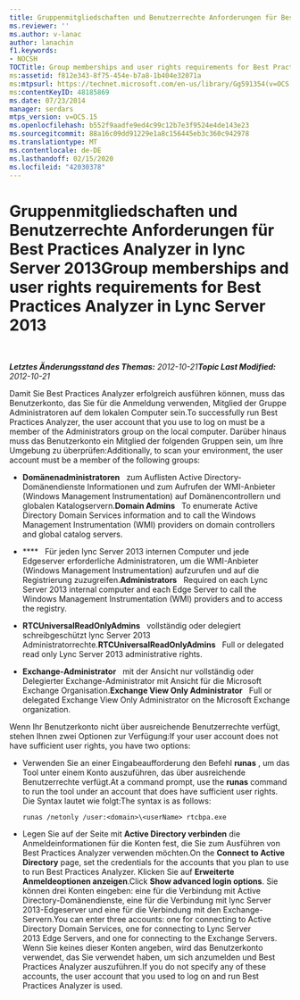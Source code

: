 ```yaml
---
title: Gruppenmitgliedschaften und Benutzerrechte Anforderungen für Best Practices Analyzer
ms.reviewer: ''
ms.author: v-lanac
author: lanachin
f1.keywords:
- NOCSH
TOCTitle: Group memberships and user rights requirements for Best Practices Analyzer
ms:assetid: f812e343-8f75-454e-b7a8-1b404e32071a
ms:mtpsurl: https://technet.microsoft.com/en-us/library/Gg591354(v=OCS.15)
ms:contentKeyID: 48185869
ms.date: 07/23/2014
manager: serdars
mtps_version: v=OCS.15
ms.openlocfilehash: b552f9aadfe9ed4c99c12b7e3f9524e4de143e23
ms.sourcegitcommit: 88a16c09dd91229e1a8c156445eb3c360c942978
ms.translationtype: MT
ms.contentlocale: de-DE
ms.lasthandoff: 02/15/2020
ms.locfileid: "42030378"
---
```

<div data-xmlns="http://www.w3.org/1999/xhtml">

<div class="topic" data-xmlns="http://www.w3.org/1999/xhtml" data-msxsl="urn:schemas-microsoft-com:xslt" data-cs="http://msdn.microsoft.com/">

<div data-asp="http://msdn2.microsoft.com/asp">

# <a name="group-memberships-and-user-rights-requirements-for-best-practices-analyzer-in-lync-server-2013"></a><span data-ttu-id="ef0a9-102">Gruppenmitgliedschaften und Benutzerrechte Anforderungen für Best Practices Analyzer in lync Server 2013</span><span class="sxs-lookup"><span data-stu-id="ef0a9-102">Group memberships and user rights requirements for Best Practices Analyzer in Lync Server 2013</span></span>

</div>

<div id="mainSection">

<div id="mainBody">

<span> </span>

<span data-ttu-id="ef0a9-103">_**Letztes Änderungsstand des Themas:** 2012-10-21_</span><span class="sxs-lookup"><span data-stu-id="ef0a9-103">_**Topic Last Modified:** 2012-10-21_</span></span>

<span data-ttu-id="ef0a9-104">Damit Sie Best Practices Analyzer erfolgreich ausführen können, muss das Benutzerkonto, das Sie für die Anmeldung verwenden, Mitglied der Gruppe Administratoren auf dem lokalen Computer sein.</span><span class="sxs-lookup"><span data-stu-id="ef0a9-104">To successfully run Best Practices Analyzer, the user account that you use to log on must be a member of the Administrators group on the local computer.</span></span> <span data-ttu-id="ef0a9-105">Darüber hinaus muss das Benutzerkonto ein Mitglied der folgenden Gruppen sein, um Ihre Umgebung zu überprüfen:</span><span class="sxs-lookup"><span data-stu-id="ef0a9-105">Additionally, to scan your environment, the user account must be a member of the following groups:</span></span>

  - <span data-ttu-id="ef0a9-106">**Domänenadministratoren**   zum Auflisten Active Directory-Domänendienste Informationen und zum Aufrufen der WMI-Anbieter (Windows Management Instrumentation) auf Domänencontrollern und globalen Katalogservern.</span><span class="sxs-lookup"><span data-stu-id="ef0a9-106">**Domain Admins**   To enumerate Active Directory Domain Services information and to call the Windows Management Instrumentation (WMI) providers on domain controllers and global catalog servers.</span></span>

  - <span data-ttu-id="ef0a9-107">\*\*\*\*   Für jeden lync Server 2013 internen Computer und jede Edgeserver erforderliche Administratoren, um die WMI-Anbieter (Windows Management Instrumentation) aufzurufen und auf die Registrierung zuzugreifen.</span><span class="sxs-lookup"><span data-stu-id="ef0a9-107">**Administrators**   Required on each Lync Server 2013 internal computer and each Edge Server to call the Windows Management Instrumentation (WMI) providers and to access the registry.</span></span>

  - <span data-ttu-id="ef0a9-108">**RTCUniversalReadOnlyAdmins**   vollständig oder delegiert schreibgeschützt lync Server 2013 Administratorrechte.</span><span class="sxs-lookup"><span data-stu-id="ef0a9-108">**RTCUniversalReadOnlyAdmins**   Full or delegated read only Lync Server 2013 administrative rights.</span></span>

  - <span data-ttu-id="ef0a9-109">**Exchange-Administrator**   mit der Ansicht nur vollständig oder Delegierter Exchange-Administrator mit Ansicht für die Microsoft Exchange Organisation.</span><span class="sxs-lookup"><span data-stu-id="ef0a9-109">**Exchange View Only Administrator**   Full or delegated Exchange View Only Administrator on the Microsoft Exchange organization.</span></span>

<span data-ttu-id="ef0a9-110">Wenn Ihr Benutzerkonto nicht über ausreichende Benutzerrechte verfügt, stehen Ihnen zwei Optionen zur Verfügung:</span><span class="sxs-lookup"><span data-stu-id="ef0a9-110">If your user account does not have sufficient user rights, you have two options:</span></span>

  - <span data-ttu-id="ef0a9-111">Verwenden Sie an einer Eingabeaufforderung den Befehl **runas** , um das Tool unter einem Konto auszuführen, das über ausreichende Benutzerrechte verfügt.</span><span class="sxs-lookup"><span data-stu-id="ef0a9-111">At a command prompt, use the **runas** command to run the tool under an account that does have sufficient user rights.</span></span> <span data-ttu-id="ef0a9-112">Die Syntax lautet wie folgt:</span><span class="sxs-lookup"><span data-stu-id="ef0a9-112">The syntax is as follows:</span></span>
    
        runas /netonly /user:<domain>\<userName> rtcbpa.exe

  - <span data-ttu-id="ef0a9-113">Legen Sie auf der Seite mit **Active Directory verbinden** die Anmeldeinformationen für die Konten fest, die Sie zum Ausführen von Best Practices Analyzer verwenden möchten.</span><span class="sxs-lookup"><span data-stu-id="ef0a9-113">On the **Connect to Active Directory** page, set the credentials for the accounts that you plan to use to run Best Practices Analyzer.</span></span> <span data-ttu-id="ef0a9-114">Klicken Sie auf **Erweiterte Anmeldeoptionen anzeigen**.</span><span class="sxs-lookup"><span data-stu-id="ef0a9-114">Click **Show advanced login options**.</span></span> <span data-ttu-id="ef0a9-115">Sie können drei Konten eingeben: eine für die Verbindung mit Active Directory-Domänendienste, eine für die Verbindung mit lync Server 2013-Edgeserver und eine für die Verbindung mit den Exchange-Servern.</span><span class="sxs-lookup"><span data-stu-id="ef0a9-115">You can enter three accounts: one for connecting to Active Directory Domain Services, one for connecting to Lync Server 2013 Edge Servers, and one for connecting to the Exchange Servers.</span></span> <span data-ttu-id="ef0a9-116">Wenn Sie keines dieser Konten angeben, wird das Benutzerkonto verwendet, das Sie verwendet haben, um sich anzumelden und Best Practices Analyzer auszuführen.</span><span class="sxs-lookup"><span data-stu-id="ef0a9-116">If you do not specify any of these accounts, the user account that you used to log on and run Best Practices Analyzer is used.</span></span>

</div>

<span> </span>

</div>

</div>

</div>

